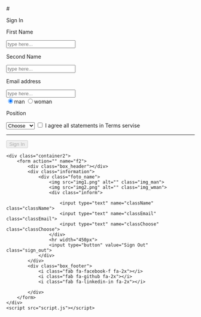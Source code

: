 #<!DOCTYPE html>
<html lang="en">
<head>
    <meta charset="UTF-8">
    <meta name="viewport" content="width=device-width, initial-scale=1.0">
    <meta http-equiv="X-UA-Compatible" content="ie=edge">
    <title>Document</title>
    <link rel="stylesheet" href="https://use.fontawesome.com/releases/v5.8.1/css/all.css"
        integrity="sha384-50oBUHEmvpQ+1lW4y57PTFmhCaXp0ML5d60M1M7uH2+nqUivzIebhndOJK28anvf" crossorigin="anonymous">
    <link rel="stylesheet" href="style.css">
</head>
<body>
    <div class="container1">
        <div class="header">Sign In</div>
        <form action="" name="f1" class="formf1">
            <p class="first_name">First Name</p>
            <input type="text" name="fname" placeholder="type here..." class="f_name_class">
            <p class="second_name">Second Name</p>
            <input type="text" name="sname" placeholder="type here..." class="s_name_class">
            <p class="email_add">Email address</p>
            <input type="email" name="emailA" placeholder="type here..." class="email_class">
            <br>
            <input type="radio" name="radm" checked class="rad_m">man
            <input type="radio" name="radm" class="rad_w">woman
            <br>
            <p class="position">Position</p>
            <select name="selN" id="" class="select_class">
                <option value="Choose">Choose</option>
                <option value="Frontend">Frontend</option>
                <option value="Backend">Backend</option>
                <option value="QC/QA">QC/QA</option>
            </select>
            <input type="checkbox" name="check" class="clickTerms"> I agree all statements in Terms servise
        </form>
        <hr>
        <input type="button" value="Sign In" class="sign_button" disabled>
    </div>

    <div class="container2">
        <form action="" name="f2">
            <div class="box_header"></div>
            <div class="information">
                <div class="foto_name">
                    <img src="img1.png" alt="" class="img_man">
                    <img src="img2.png" alt="" class="img_wman">
                    <div class="inform">

                        <input type="text" name="className" class="className">
                        <input type="text" name="classEmail" class="classEmail">
                        <input type="text" name="classChoose" class="classChoose">
                    </div>
                    <hr width="450px">
                    <input type="button" value="Sign Out" class="sign_out">
                </div>
            </div>
            <div class="box_footer">
                <i class="fab fa-facebook-f fa-2x"></i>
                <i class="fab fa-github fa-2x"></i>
                <i class="fab fa-linkedin-in fa-2x"></i>

            </div>
        </form>
    </div>
    <script src="script.js"></script>
</body>
</html>
